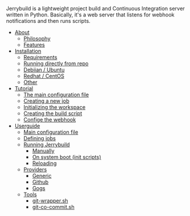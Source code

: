 Jerrybuild is a lightweight project build and Continuous Integration server
written in Python. Basically, it's a web server that listens for webhook
notifications and then runs scripts.

* [About](about.md)
    * [Philosophy](about.md#philosophy)
    * [Features](about.md#features)
* [Installation](installation.md)
    * [Requirements](installation.md#requirements)
    * [Running directly from repo](installation.md#running-directly-from-repo)
    * [Debiian / Ubuntu](installation.md#debian-ubuntu)
    * [Redhat / CentOS](installation.md#redhat-centos)
    * [Other](installation.md#other)
* [Tutorial](tutorial.md)
    * [The main configuration file](tutorial.md#the-main-configuration-file)
    * [Creating a new job](tutorial.md#creating-a-new-job)
    * [Initializing the workspace](tutorial.md#initializing-the-workspace)
    * [Creating the build script](tutorial.md#creating-the-build-script)
    * [Confige the webhook](tutorial.md#configure-the-webhook)
* [Userguide](user_guide.md)
    * [Main configuration file](user_guide.md#main-configuration-file)
    * [Defining jobs](user_guide.md#defining-jobs)
    * [Running Jerrybuild](user_guide.md#running-jerrybuild)
        * [Manually](user_guide.md#manually)
        * [On system boot (init scripts)](user_guide.md#on-system-boot-init-script)
        * [Reloading](user_guide.md#reloading)
    * [Providers](user_guide.md#providers)
        * [Generic](user_guide.md#generic)
        * [Github](user_guide.md#github)
        * [Gogs](user_guide.md#gogs)
    * [Tools](user_guide.md#tools)
        * [git-wrapper.sh](user_guide.md#git-wrapper.sh)
        * [git-co-commit.sh](user_guide.md#git-co-commit.sh)
